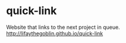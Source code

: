 # quick-link
Website that links to the next project in queue.
</br>
http://lifaythegoblin.github.io/quick-link
